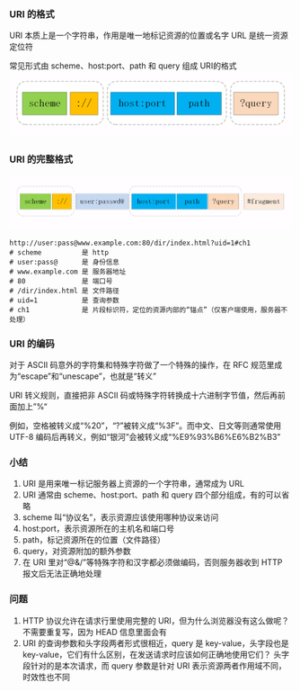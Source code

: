 ### URI 的格式
URI 本质上是一个字符串，作用是唯一地标记资源的位置或名字
URL 是统一资源定位符

常见形式由 scheme、host:port、path 和 query 组成 URI的格式
![avatar](./picture/uri.jpeg)

### URI 的完整格式
![avatar](./picture/完整uri.jpeg)

```
http://user:pass@www.example.com:80/dir/index.html?uid=1#ch1
# scheme          是 http
# user:pass@      是 身份信息
# www.example.com 是 服务器地址
# 80              是 端口号
# /dir/index.html 是 文件路径
# uid=1           是 查询参数
# ch1             是 片段标识符，定位的资源内部的“锚点”（仅客户端使用，服务器不处理）

```

### URI 的编码
对于 ASCII 码意外的字符集和特殊字符做了一个特殊的操作，在 RFC 规范里成为“escape”和“unescape”，也就是“转义”

URI 转义规则，直接把非 ASCII 码或特殊字符转换成十六进制字节值，然后再前面加上”%“

例如，空格被转义成“%20”，“?”被转义成“%3F”。而中文、日文等则通常使用 UTF-8 编码后再转义，例如“银河”会被转义成“%E9%93%B6%E6%B2%B3”

### 小结
1. URI 是用来唯一标记服务器上资源的一个字符串，通常成为 URL
2. URI 通常由 scheme、host:port、path 和 query 四个部分组成，有的可以省略
3. scheme 叫“协议名”，表示资源应该使用哪种协议来访问
4. host:port，表示资源所在的主机名和端口号
5. path，标记资源所在的位置（文件路径）
6. query，对资源附加的额外参数
7. 在 URI 里对“@&/”等特殊字符和汉字都必须做编码，否则服务器收到 HTTP 报文后无法正确地处理

### 问题
1. HTTP 协议允许在请求行里使用完整的 URI，但为什么浏览器没有这么做呢？
不需要重复写，因为 HEAD 信息里面会有
2. URI 的查询参数和头字段两者形式很相近，query 是 key-value，头字段也是 key-value，它们有什么区别，在发送请求时应该如何正确地使用它们？
头字段针对的是本次请求，而 query 参数是针对 URI 表示资源两者作用域不同，时效性也不同

